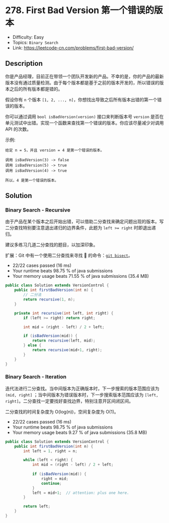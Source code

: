 # 278. First Bad Version 第一个错误的版本

- Difficulty: Easy 
- Topics: `Binary Search`
- Link: https://leetcode-cn.com/problems/first-bad-version/

## Description

你是产品经理，目前正在带领一个团队开发新的产品。不幸的是，你的产品的最新版本没有通过质量检测。由于每个版本都是基于之前的版本开发的，所以错误的版本之后的所有版本都是错的。

假设你有 `n` 个版本 `[1, 2, ..., n]`，你想找出导致之后所有版本出错的第一个错误的版本。

你可以通过调用 `bool isBadVersion(version)` 接口来判断版本号 `version` 是否在单元测试中出错。实现一个函数来查找第一个错误的版本。你应该尽量减少对调用 API 的次数。

示例:
```
给定 n = 5，并且 version = 4 是第一个错误的版本。

调用 isBadVersion(3) -> false
调用 isBadVersion(5) -> true
调用 isBadVersion(4) -> true

所以，4 是第一个错误的版本。 
```

## Solution

### Binary Search - Recursive

由于产品在某个版本之后开始出错，可以借助二分查找来确定问题出现的版本。写二分查找特别要注意退出递归的边界条件，此题为 `left >= right` 时即退出递归。

建议多练习几道二分查找的题目，以加深印象。

扩展：Git 中有一个使用二分查找来寻找 🐛 的命令：[`git bisect`](https://git-scm.com/docs/git-bisect)。

- 22/22 cases passed (16 ms)
- Your runtime beats 98.75 % of java submissions
- Your memory usage beats 71.55 % of java submissions (35.4 MB)

```java
public class Solution extends VersionControl {
    public int firstBadVersion(int n) {
        // 二分法
        return recursive(1, n);
    }

    private int recursive(int left, int right) {
        if (left >= right) return right;

        int mid = (right - left) / 2 + left;

        if (isBadVersion(mid)) {
            return recursive(left, mid);
        } else {
            return recursive(mid+1, right);
        }
    }
}
```

### Binary Search - Iteration

迭代法进行二分查找。当中间版本为正确版本时，下一步搜索的版本范围应该为 `(mid, right]` ；当中间版本为错误版本时，下一步搜索版本范围应该为 `[left, right]`。二分查找一定要找好查找边界，特别注意开区间闭区间。

二分查找的时间复杂度为 O(log(n))，空间复杂度为 O(1)。

- 22/22 cases passed (16 ms)
- Your runtime beats 98.75 % of java submissions
- Your memory usage beats 9.27 % of java submissions (35.8 MB)

```java
public class Solution extends VersionControl {
    public int firstBadVersion(int n) {
        int left = 1, right = n;

        while (left < right) {
            int mid = (right - left) / 2 + left;
            
            if (isBadVersion(mid)) {
                right = mid;
                continue;
            }
            left = mid+1;  // attention: plus one here.
        }

        return left;
    }
}
```
